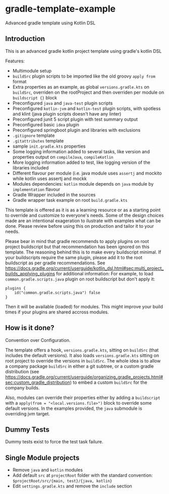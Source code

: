 # gradle-template-example
Advanced gradle template using Kotlin DSL

## Introduction
This is an advanced gradle kotlin project template using gradle's kotlin DSL

Features: 
- Multimodule setup
- `buildSrc` plugin scripts to be imported like the old groovy `apply from` format
- Extra properties as an example, as global `versions.gradle.kts` on `buildSrc`, overriden on the rootProject and then overriden per module on `buildscript {}` block
- Preconfigured `java` and `java-test` plugin scripts
- Preconfigured `kotlin-jvm` and `kotlin-test` plugin scripts, with spotless and klint (java plugin scripts doesn't have any linter)
- Preconfigured junit 5 script plugin with test summary output
- Preconfigured basic `idea` plugin
- Preconfigured springboot plugin and libraries with exclusions
- `.gitignore` template 
- `.gitattributes` template
- sample `init.gradle.kts` properties
- Some logging information added to several tasks, like version and properties output on `compileJava`, `compileKotlin`
- More logging information added to test, like logging version of the libraries included
- Different flavour per module (i.e. java module uses `assertj` and mockito while kotlin uses assertj and mockk
- Modules dependencies: `kotlin` module depends on `java` module by `implementation` flavour
- Gradle Wrapper included in the sources
- Gradle wrapper task example on root `build.gradle.kts`

This template is offered as it is as a learning resource or as a starting point to override and customize to everyone's needs.
Some of the design choices made are an intentional exageration to ilustrate with examples what can be done. Please review before using this on production and tailor it to your needs.

Please bear in mind that gradle recommends to apply plugins on root project buildscript but that recommendation has been ignored on this template. The reasoning behind this is to make every buildscript minimal. If your buildscripts require the same plugin, please add it to the root buildscript as per gradle recommendations. See https://docs.gradle.org/current/userguide/kotlin_dsl.html#sec:multi_project_builds_applying_plugins for additional information:
For example, to load `common.gradle.scripts.java` plugin on root buildscript but don't apply it:
```
plugins {
    id("common.gradle.scripts.java") false
}
```
Then it will be available (loaded) for modules. This might improve your build times if your plugins are shared accross modules.

## How is it done?

Convention over Configuration.

The template offers a hook, `versions.gradle.kts`, sitting on `buildSrc` (that includes the default versions).
It also loads `versions.gradle.kts` sitting on root project to override the versions in `buildSrc`. The whole idea is to 
allow a company package `buildSrc` in either a git subtree, or a custom gradle distribution (see https://docs.gradle.org/current/userguide/organizing_gradle_projects.html#sec:custom_gradle_distribution)
to  embed a custom `buildSrc` for the company builds.

Also, modules can override their properties either by adding a `buildscript` with a `apply(from = "<local.versions.file>")` 
block to override some default versions. In the examples provided, the `java` submodule is overriding jvm target.

## Dummy Tests
Dummy tests exist to force the test task failure.

## Single Module projects
- Remove `java` and `kotlin` modules
- Add default `src` at `projectRoot` folder with the standard convention: `$projectRoot/src/{main, test}/{java, kotlin}`
- Edit `settings.gradle.kts` and remove the `include` section
